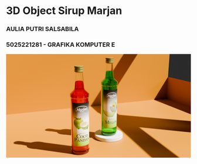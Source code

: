 # 3D Object Sirup Marjan
### AULIA PUTRI SALSABILA
### 5025221281 - GRAFIKA KOMPUTER E

![alt text](data/SirupMarjanResult.png) 

